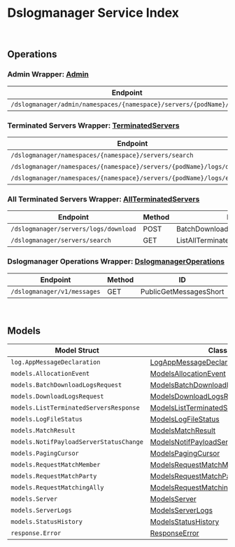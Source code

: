[//]: # (Code generated. DO NOT EDIT.)

# Dslogmanager Service Index

&nbsp;

## Operations

### Admin Wrapper:  [Admin](../../dslogmanager-sdk/pkg/wrapper_admin.go)
| Endpoint | Method | ID | Class | Wrapper | Example |
|---|---|---|---|---|---|
| `/dslogmanager/admin/namespaces/{namespace}/servers/{podName}/logs` | GET | GetServerLogsShort | [GetServerLogsShort](../../dslogmanager-sdk/pkg/dslogmanagerclient/admin/admin_client.go) | [GetServerLogsShort](../../dslogmanager-sdk/pkg/wrapper_admin.go) | [GetServerLogsShort](../../samples/cli/cmd/dslogmanager/admin/getServerLogs.go) |

### Terminated Servers Wrapper:  [TerminatedServers](../../dslogmanager-sdk/pkg/wrapper_terminatedServers.go)
| Endpoint | Method | ID | Class | Wrapper | Example |
|---|---|---|---|---|---|
| `/dslogmanager/namespaces/{namespace}/servers/search` | GET | ListTerminatedServersShort | [ListTerminatedServersShort](../../dslogmanager-sdk/pkg/dslogmanagerclient/terminated_servers/terminated_servers_client.go) | [ListTerminatedServersShort](../../dslogmanager-sdk/pkg/wrapper_terminatedServers.go) | [ListTerminatedServersShort](../../samples/cli/cmd/dslogmanager/terminatedServers/listTerminatedServers.go) |
| `/dslogmanager/namespaces/{namespace}/servers/{podName}/logs/download` | GET | DownloadServerLogsShort | [DownloadServerLogsShort](../../dslogmanager-sdk/pkg/dslogmanagerclient/terminated_servers/terminated_servers_client.go) | [DownloadServerLogsShort](../../dslogmanager-sdk/pkg/wrapper_terminatedServers.go) | [DownloadServerLogsShort](../../samples/cli/cmd/dslogmanager/terminatedServers/downloadServerLogs.go) |
| `/dslogmanager/namespaces/{namespace}/servers/{podName}/logs/exists` | GET | CheckServerLogsShort | [CheckServerLogsShort](../../dslogmanager-sdk/pkg/dslogmanagerclient/terminated_servers/terminated_servers_client.go) | [CheckServerLogsShort](../../dslogmanager-sdk/pkg/wrapper_terminatedServers.go) | [CheckServerLogsShort](../../samples/cli/cmd/dslogmanager/terminatedServers/checkServerLogs.go) |

### All Terminated Servers Wrapper:  [AllTerminatedServers](../../dslogmanager-sdk/pkg/wrapper_allTerminatedServers.go)
| Endpoint | Method | ID | Class | Wrapper | Example |
|---|---|---|---|---|---|
| `/dslogmanager/servers/logs/download` | POST | BatchDownloadServerLogsShort | [BatchDownloadServerLogsShort](../../dslogmanager-sdk/pkg/dslogmanagerclient/all_terminated_servers/all_terminated_servers_client.go) | [BatchDownloadServerLogsShort](../../dslogmanager-sdk/pkg/wrapper_allTerminatedServers.go) | [BatchDownloadServerLogsShort](../../samples/cli/cmd/dslogmanager/allTerminatedServers/batchDownloadServerLogs.go) |
| `/dslogmanager/servers/search` | GET | ListAllTerminatedServersShort | [ListAllTerminatedServersShort](../../dslogmanager-sdk/pkg/dslogmanagerclient/all_terminated_servers/all_terminated_servers_client.go) | [ListAllTerminatedServersShort](../../dslogmanager-sdk/pkg/wrapper_allTerminatedServers.go) | [ListAllTerminatedServersShort](../../samples/cli/cmd/dslogmanager/allTerminatedServers/listAllTerminatedServers.go) |

### Dslogmanager Operations Wrapper:  [DslogmanagerOperations](../../dslogmanager-sdk/pkg/wrapper_dslogmanagerOperations.go)
| Endpoint | Method | ID | Class | Wrapper | Example |
|---|---|---|---|---|---|
| `/dslogmanager/v1/messages` | GET | PublicGetMessagesShort | [PublicGetMessagesShort](../../dslogmanager-sdk/pkg/dslogmanagerclient/dslogmanager_operations/dslogmanager_operations_client.go) | [PublicGetMessagesShort](../../dslogmanager-sdk/pkg/wrapper_dslogmanagerOperations.go) | [PublicGetMessagesShort](../../samples/cli/cmd/dslogmanager/dslogmanagerOperations/publicGetMessages.go) |


&nbsp;  

## Models

| Model Struct | Class |
|---|---|
| `log.AppMessageDeclaration` | [LogAppMessageDeclaration ](../../dslogmanager-sdk/pkg/dslogmanagerclientmodels/log_app_message_declaration.go) |
| `models.AllocationEvent` | [ModelsAllocationEvent ](../../dslogmanager-sdk/pkg/dslogmanagerclientmodels/models_allocation_event.go) |
| `models.BatchDownloadLogsRequest` | [ModelsBatchDownloadLogsRequest ](../../dslogmanager-sdk/pkg/dslogmanagerclientmodels/models_batch_download_logs_request.go) |
| `models.DownloadLogsRequest` | [ModelsDownloadLogsRequest ](../../dslogmanager-sdk/pkg/dslogmanagerclientmodels/models_download_logs_request.go) |
| `models.ListTerminatedServersResponse` | [ModelsListTerminatedServersResponse ](../../dslogmanager-sdk/pkg/dslogmanagerclientmodels/models_list_terminated_servers_response.go) |
| `models.LogFileStatus` | [ModelsLogFileStatus ](../../dslogmanager-sdk/pkg/dslogmanagerclientmodels/models_log_file_status.go) |
| `models.MatchResult` | [ModelsMatchResult ](../../dslogmanager-sdk/pkg/dslogmanagerclientmodels/models_match_result.go) |
| `models.NotifPayloadServerStatusChange` | [ModelsNotifPayloadServerStatusChange ](../../dslogmanager-sdk/pkg/dslogmanagerclientmodels/models_notif_payload_server_status_change.go) |
| `models.PagingCursor` | [ModelsPagingCursor ](../../dslogmanager-sdk/pkg/dslogmanagerclientmodels/models_paging_cursor.go) |
| `models.RequestMatchMember` | [ModelsRequestMatchMember ](../../dslogmanager-sdk/pkg/dslogmanagerclientmodels/models_request_match_member.go) |
| `models.RequestMatchParty` | [ModelsRequestMatchParty ](../../dslogmanager-sdk/pkg/dslogmanagerclientmodels/models_request_match_party.go) |
| `models.RequestMatchingAlly` | [ModelsRequestMatchingAlly ](../../dslogmanager-sdk/pkg/dslogmanagerclientmodels/models_request_matching_ally.go) |
| `models.Server` | [ModelsServer ](../../dslogmanager-sdk/pkg/dslogmanagerclientmodels/models_server.go) |
| `models.ServerLogs` | [ModelsServerLogs ](../../dslogmanager-sdk/pkg/dslogmanagerclientmodels/models_server_logs.go) |
| `models.StatusHistory` | [ModelsStatusHistory ](../../dslogmanager-sdk/pkg/dslogmanagerclientmodels/models_status_history.go) |
| `response.Error` | [ResponseError ](../../dslogmanager-sdk/pkg/dslogmanagerclientmodels/response_error.go) |
